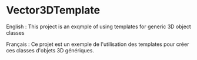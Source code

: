 # Vector3DTemplate

English :
This project is an exqmple of using templates for generic 3D object classes


Français :
Ce projet est un exemple de l'utilisation des templates pour créer ces classes d'objets 3D génériques.
